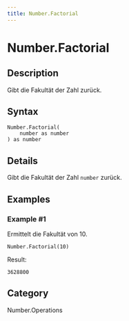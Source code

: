 ```yaml
---
title: Number.Factorial
---
```


# Number.Factorial


## Description

Gibt die Fakultät der Zahl zurück.


## Syntax

```powerquery
Number.Factorial(
    number as number
) as number
```


## Details

Gibt die Fakultät der Zahl <code>number</code> zurück.


## Examples

### Example #1 
Ermittelt die Fakultät von 10.
```powerquery
Number.Factorial(10)
```

Result: 
```powerquery
3628800
```




## Category
Number.Operations
